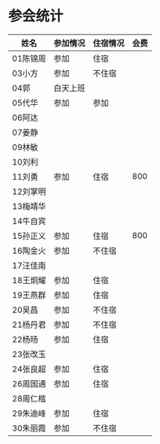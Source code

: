 # 参会统计

姓名|参加情况|住宿情况|会费
---|---|---|---
01陈锦周|参加|住宿|
03小方|参加|不住宿|
04郭|白天上班||
05代华|参加|参加|
06阿达|||
07姜静|||
09林敏|||
10刘利|||
11刘勇|参加|住宿|800
12刘掌明|||
13梅靖华|||
14牛自宾|||
15孙正义|参加|住宿|800
16陶金火|参加|不住宿|
17汪佳南|||
18王炯耀|参加|住宿|
19王燕群|参加|住宿|
20吴昌|参加|不住宿|
21杨丹君|参加|不住宿|
22杨旸|参加|住宿|
23张改玉|||
24张良超|参加|住宿|
26周国通|参加|住宿|
28周仁楷|||
29朱迪峰|参加|住宿|
30朱丽霞|参加|不住宿|
